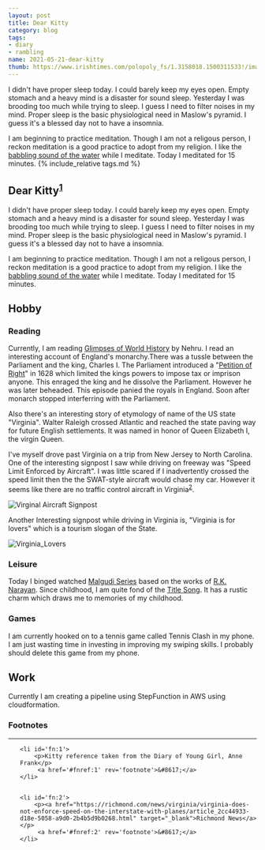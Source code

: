 ```yaml
---
layout: post
title: Dear Kitty
category: blog
tags:
- diary
- rambling
name: 2021-05-21-dear-kitty
thumb: https://www.irishtimes.com/polopoly_fs/1.3158018.1500311533!/image/image.jpg_gen/derivatives/box_620_330/image.jpg
---
```


<p>I didn't have proper sleep today. I could barely keep my eyes open. Empty stomach and a heavy mind is a disaster for sound sleep. Yesterday I was brooding too much while trying to sleep. I guess I need to filter noises in my mind. Proper sleep is the basic physiological need in Maslow's pyramid. I guess it's a blessed day not to have a insomnia.</p>

I am beginning to practice meditation. Though I am not a religous person, I reckon meditation is a good practice to adopt from my religion. I like the [babbling sound of the water](https://www.youtube.com/watch?v=IvjMgVS6kng&list=LL&index=1) while I meditate. Today I meditated for 15 minutes.
{% include_relative tags.md %}

## Dear Kitty<sup><a href='#fn:1' rel='footnote'>1</a></sup>

I didn't have proper sleep today. I could barely keep my eyes open. Empty stomach and a heavy mind is a disaster for sound sleep. Yesterday I was brooding too much while trying to sleep. I guess I need to filter noises in my mind. Proper sleep is the basic physiological need in Maslow's pyramid. I guess it's a blessed day not to have a insomnia.

I am beginning to practice meditation. Though I am not a religous person, I reckon meditation is a good practice to adopt from my religion. I like the [babbling sound of the water](https://www.youtube.com/watch?v=IvjMgVS6kng&list=LL&index=1) while I meditate. Today I meditated for 15 minutes.


## Hobby

### Reading

Currently, I am reading [Glimpses of World History](http://randomwits.com/books/) by Nehru. I read an interesting account of England's monarchy.There was a tussle between the Parliament and the king, Charles I. The Parliament introduced a "[Petition of Right](https://en.wikipedia.org/wiki/Petition_of_Right)" in 1628 which limited the kings powers to impose tax or imprison anyone. This enraged the king and he dissolve the Parliament. However he was later beheaded. This episode panied the royals in England. Soon after monarch stopped interferring with the Parliament. 

Also there's an interesting story of etymology of name of the US state "Virginia". Walter Raleigh crossed Atlantic and reached the state paving way for future English settlements. It was named in honor of Queen Elizabeth I, the virgin Queen.

I've myself drove past Virginia on a trip from New Jersey to North Carolina. One of the interesting signpost I saw while driving on freeway was "Speed Limit Enforced by Aircraft". I was little scared if I inadvertently crossed the speed limit then the the SWAT-style aircraft would chase my car. However it seems like there are no traffic control aircraft in Virginia<sup><a href='#fn:2' rel='footnote'>2</a></sup>.

![Virginal Aircraft Signpost](https://gray-whsv-prod.cdn.arcpublishing.com/resizer/dXuUcxgfsnwb207wLMBrz4SEAlw=/800x800/smart/cloudfront-us-east-1.images.arcpublishing.com/gray/BYPIX7IB5ROK5JKR6RNUP2JHGA.jpg)


Another Interesting signpost while driving in Virginia is, "Virginia is for lovers" which is a tourism slogan of the State.

![Virginia_Lovers](https://cdn.geekwire.com/wp-content/uploads/2016/02/virginia-shutterstock_364806335.jpg)

### Leisure 

Today I binged watched [Malgudi Series](https://en.wikipedia.org/wiki/Malgudi_Days_(TV_series)) based on the works of [R.K. Narayan](https://en.wikipedia.org/wiki/R._K._Narayan). Since childhood, I am quite fond of the [Title Song](https://www.youtube.com/watch?v=PEHj4YSS1nw). It has a rustic charm which draws me to memories of my childhood.

### Games

I am currently hooked on to a tennis game called Tennis Clash in my phone. I am just wasting time in investing in improving my swiping skills. I probably should delete this game from my phone. 


## Work

Currently I am creating a pipeline using StepFunction in AWS using cloudformation.


<div class='footnotes'><h3>Footnotes</h3><hr />
  <ol>

    <li id='fn:1'>
        <p>Kitty reference taken from the Diary of Young Girl, Anne Frank</p>
         <a href='#fnref:1' rev='footnote'>&#8617;</a>
    </li>
    
    
    <li id='fn:2'>
        <p><a href="https://richmond.com/news/virginia/virginia-does-not-enforce-speed-on-the-interstate-with-planes/article_2cc44933-d18e-5058-a9d0-2b4b5d9b0268.html" target="_blank">Richmond News</a></p>
         <a href='#fnref:2' rev='footnote'>&#8617;</a>
    </li>
    
  </ol>
</div>

